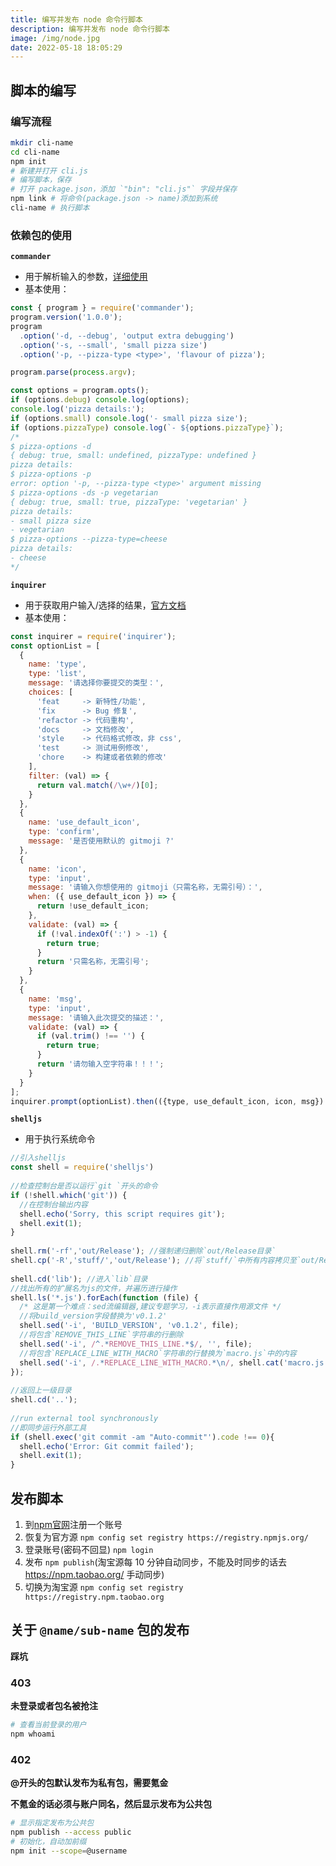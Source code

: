 ```yaml
---
title: 编写并发布 node 命令行脚本
description: 编写并发布 node 命令行脚本
image: /img/node.jpg
date: 2022-05-18 18:05:29
---
```



## 脚本的编写

### 编写流程

```bash
mkdir cli-name
cd cli-name
npm init
# 新建并打开 cli.js
# 编写脚本，保存
# 打开 package.json，添加 `"bin": "cli.js"` 字段并保存
npm link # 将命令(package.json -> name)添加到系统
cli-name # 执行脚本
```

### 依赖包的使用

**`commander`**
- 用于解析输入的参数，[详细使用](https://github.com/tj/commander.js/blob/HEAD/Readme_zh-CN.md)
- 基本使用：

```js
const { program } = require('commander');
program.version('1.0.0');
program
  .option('-d, --debug', 'output extra debugging')
  .option('-s, --small', 'small pizza size')
  .option('-p, --pizza-type <type>', 'flavour of pizza');

program.parse(process.argv);

const options = program.opts();
if (options.debug) console.log(options);
console.log('pizza details:');
if (options.small) console.log('- small pizza size');
if (options.pizzaType) console.log(`- ${options.pizzaType}`);
/*
$ pizza-options -d
{ debug: true, small: undefined, pizzaType: undefined }
pizza details:
$ pizza-options -p
error: option '-p, --pizza-type <type>' argument missing
$ pizza-options -ds -p vegetarian
{ debug: true, small: true, pizzaType: 'vegetarian' }
pizza details:
- small pizza size
- vegetarian
$ pizza-options --pizza-type=cheese
pizza details:
- cheese
*/
```

**`inquirer`**

- 用于获取用户输入/选择的结果，[官方文档](https://www.npmjs.com/package/inquirer/v/5.0.1)
- 基本使用：

```js
const inquirer = require('inquirer');
const optionList = [
  {
    name: 'type',
    type: 'list',
    message: '请选择你要提交的类型：',
    choices: [
      'feat     -> 新特性/功能',
      'fix      -> Bug 修复',
      'refactor -> 代码重构',
      'docs     -> 文档修改',
      'style    -> 代码格式修改，非 css',
      'test     -> 测试用例修改',
      'chore    -> 构建或者依赖的修改'
    ],
    filter: (val) => {
      return val.match(/\w+/)[0];
    }
  },
  {
    name: 'use_default_icon',
    type: 'confirm',
    message: '是否使用默认的 gitmoji ?'
  },
  {
    name: 'icon',
    type: 'input',
    message: '请输入你想使用的 gitmoji（只需名称，无需引号）：',
    when: ({ use_default_icon }) => {
      return !use_default_icon;
    },
    validate: (val) => {
      if (!val.indexOf(':') > -1) {
        return true;
      }
      return '只需名称，无需引号';
    }
  },
  {
    name: 'msg',
    type: 'input',
    message: '请输入此次提交的描述：',
    validate: (val) => {
      if (val.trim() !== '') {
        return true;
      }
      return '请勿输入空字符串！！！';
    }
  }
];
inquirer.prompt(optionList).then(({type, use_default_icon, icon, msg}) => {}).catch();
```

**`shelljs`**

- 用于执行系统命令

```js
//引入shelljs
const shell = require('shelljs')
 
//检查控制台是否以运行`git `开头的命令
if (!shell.which('git')) {
  //在控制台输出内容
  shell.echo('Sorry, this script requires git');
  shell.exit(1);
}
 
shell.rm('-rf','out/Release'); //强制递归删除`out/Release目录`
shell.cp('-R','stuff/','out/Release'); //将`stuff/`中所有内容拷贝至`out/Release`目录
 
shell.cd('lib'); //进入`lib`目录
//找出所有的扩展名为js的文件，并遍历进行操作
shell.ls('*.js').forEach(function (file) {
  /* 这是第一个难点：sed流编辑器,建议专题学习，-i表示直接作用源文件 */
  //将build_version字段替换为'v0.1.2'
  shell.sed('-i', 'BUILD_VERSION', 'v0.1.2', file);
  //将包含`REMOVE_THIS_LINE`字符串的行删除
  shell.sed('-i', /^.*REMOVE_THIS_LINE.*$/, '', file);
  //将包含`REPLACE_LINE_WITH_MACRO`字符串的行替换为`macro.js`中的内容
  shell.sed('-i', /.*REPLACE_LINE_WITH_MACRO.*\n/, shell.cat('macro.js'), file);
});
 
//返回上一级目录
shell.cd('..');
 
//run external tool synchronously
//即同步运行外部工具
if (shell.exec('git commit -am "Auto-commit"').code !== 0){
  shell.echo('Error: Git commit failed');
  shell.exit(1);
}
```

## 发布脚本

1. 到[npm官网](https://npmjs.org)注册一个账号
2. 恢复为官方源 `npm config set registry https://registry.npmjs.org/`
3. 登录账号(密码不回显) `npm login`
4. 发布 `npm publish`(淘宝源每 10 分钟自动同步，不能及时同步的话去 https://npm.taobao.org/ 手动同步)
5. 切换为淘宝源 `npm config set registry https://registry.npm.taobao.org`

## 关于 `@name/sub-name` 包的发布

<n-alert type="warning">**踩坑**</n-alert>

### 403

**未登录或者包名被抢注**

```bash
# 查看当前登录的用户
npm whoami
```

### 402

**@开头的包默认发布为私有包，需要氪金**

**不氪金的话必须与账户同名，然后显示发布为公共包**

```bash
# 显示指定发布为公共包
npm publish --access public
# 初始化，自动加前缀
npm init --scope=@username
```